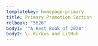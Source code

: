 ```yaml
---
templatekey: homepage-primary
title: Primary Promotion Section
relbook: "5626"
body1: '"A Best Book of 2020"'
body2: \- Kirkus and LitHub
---
```

